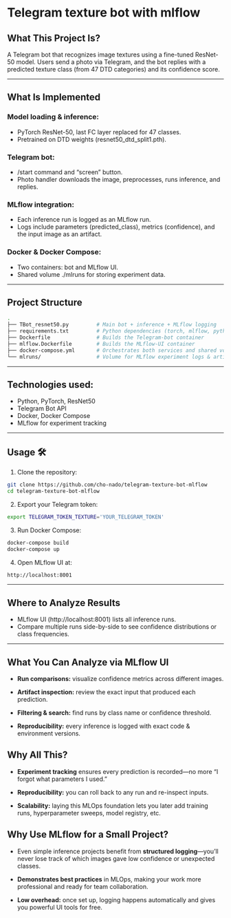# Telegram texture bot with mlflow

## What This Project Is?
A Telegram bot that recognizes image textures using a fine-tuned ResNet-50 model. Users send a photo via Telegram, and the bot replies with a predicted texture class (from 47 DTD categories) and its confidence score.

---
## What Is Implemented

### Model loading & inference:
- PyTorch ResNet-50, last FC layer replaced for 47 classes.
- Pretrained on DTD weights (resnet50_dtd_split1.pth).

### Telegram bot:
- /start command and “screen” button.
- Photo handler downloads the image, preprocesses, runs inference, and replies.

### MLflow integration:
- Each inference run is logged as an MLflow run.
- Logs include parameters (predicted_class), metrics (confidence), and the input image as an artifact.

### Docker & Docker Compose:
- Two containers: bot and MLflow UI.
- Shared volume ./mlruns for storing experiment data.

---

## Project Structure

```bash
.
├── TBot_resnet50.py         # Main bot + inference + MLflow logging
├── requirements.txt         # Python dependencies (torch, mlflow, python-telegram-bot, etc.)
├── Dockerfile               # Builds the Telegram-bot container
├── mlflow.Dockerfile        # Builds the MLflow-UI container
├── docker-compose.yml       # Orchestrates both services and shared volume
└── mlruns/                  # Volume for MLflow experiment logs & artifacts
```
---
## Technologies used:
- Python, PyTorch, ResNet50
- Telegram Bot API
- Docker, Docker Compose
- MLflow for experiment tracking

---
## Usage 🛠️

1. Clone the repository:

```bash
git clone https://github.com/cho-nado/telegram-texture-bot-mlflow
cd telegram-texture-bot-mlflow
```

2. Export your Telegram token:

```bash
export TELEGRAM_TOKEN_TEXTURE='YOUR_TELEGRAM_TOKEN'
```

3. Run Docker Compose:

```bash
docker-compose build
docker-compose up
```
4. Open MLflow UI at:

```bash
http://localhost:8001
``` 

---
## Where to Analyze Results
- MLflow UI (http://localhost:8001) lists all inference runs.
- Compare multiple runs side-by-side to see confidence distributions or class frequencies.

---
## What You Can Analyze via MLflow UI

- **Run comparisons:** visualize confidence metrics across different images.

- **Artifact inspection:** review the exact input that produced each prediction.

- **Filtering & search:** find runs by class name or confidence threshold.

- **Reproducibility:** every inference is logged with exact code & environment versions.



## Why All This?
- **Experiment tracking** ensures every prediction is recorded—no more “I forgot what parameters I used.”

- **Reproducibility:** you can roll back to any run and re-inspect inputs.

- **Scalability:** laying this MLOps foundation lets you later add training runs, hyperparameter sweeps, model registry, etc.

## Why Use MLflow for a Small Project?

- Even simple inference projects benefit from **structured logging**—you’ll never lose track of which images gave low confidence or unexpected classes.

- **Demonstrates best practices** in MLOps, making your work more professional and ready for team collaboration.

- **Low overhead:** once set up, logging happens automatically and gives you powerful UI tools for free.









